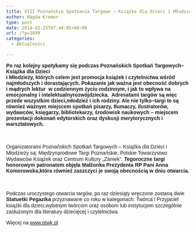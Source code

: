 ```yaml
---
title: XIII Poznańskie Spotkania Targowe – Książka dla Dzieci i Młodzieży 2014
author: Magda Kremer
type: post
date: 2014-02-25T07:44:05+00:00
url: /?p=1899
categories:
  - Aktualności

---
```

<span style="font-family: Calibri,sans-serif;"><b>Po raz kolejny spotykamy się podczas Poznańskich </b></span><span style="font-family: Calibri,sans-serif;"><b>Spotkań </b></span><span style="font-family: Calibri,sans-serif;"><b>Targowych</b></span><span style="font-family: Calibri,sans-serif;"><b>&#8211;</b></span><span style="font-family: Calibri,sans-serif;"><b>Książka </b></span><span style="font-family: Calibri,sans-serif;"><b>dla </b></span><span style="font-family: Calibri,sans-serif;"><b>Dzieci<br /> i </b></span><span style="font-family: Calibri,sans-serif;"><b>Młodzieży, których celem jest </b></span><span style="font-family: Calibri,sans-serif;"><b>promocja </b></span><span style="font-family: Calibri,sans-serif;"><b>książek </b></span><span style="font-family: Calibri,sans-serif;"><b>i </b></span><span style="font-family: Calibri,sans-serif;"><b>czytelnictwa </b></span><span style="font-family: Calibri,sans-serif;"><b>wśród </b></span><span style="font-family: Calibri,sans-serif;"><b>najmłodszych</b></span><span style="font-family: Calibri,sans-serif;"><b> i dorastających. P</b></span><span style="font-family: Calibri,sans-serif;"><b>okazanie </b></span><span style="font-family: Calibri,sans-serif;"><b>jak</b></span><span style="font-family: Calibri,sans-serif;"><b> ważna jest </b></span><span style="font-family: Calibri,sans-serif;"><b>obecność </b></span><span style="font-family: Calibri,sans-serif;"><b>dobrych </b></span><span style="font-family: Calibri,sans-serif;"><b>i </b></span><span style="font-family: Calibri,sans-serif;"><b>mądrych </b></span><span style="font-family: Calibri,sans-serif;"><b>lektur  w </b></span><span style="font-family: Calibri,sans-serif;"><b>codziennym </b></span><span style="font-family: Calibri,sans-serif;"><b>życiu </b></span><span style="font-family: Calibri,sans-serif;"><b>rodzinnym, </b></span><span style="font-family: Calibri,sans-serif;"><b>i </b></span><span style="font-family: Calibri,sans-serif;"><b>jak</b></span><span style="font-family: Calibri,sans-serif;"><b> to </b></span><span style="font-family: Calibri,sans-serif;"><b>wpływa </b></span><span style="font-family: Calibri,sans-serif;"><b>na </b></span><span style="font-family: Calibri,sans-serif;"><b>emocjonalny </b></span><span style="font-family: Calibri,sans-serif;"><b>i </b></span><span style="font-family: Calibri,sans-serif;"><b>intelektualny</b></span><span style="font-family: Calibri,sans-serif;"><b>rozwój</b></span><span style="font-family: Calibri,sans-serif;"><b>dziecka.  </b></span><span style="font-family: Calibri,sans-serif;"><b>Adresatami </b></span><span style="font-family: Calibri,sans-serif;"><b>targów </b></span><span style="font-family: Calibri,sans-serif;"><b>są </b></span><span style="font-family: Calibri,sans-serif;"><b>więc </b></span><span style="font-family: Calibri,sans-serif;"><b>przede </b></span><span style="font-family: Calibri,sans-serif;"><b>wszystkim </b></span><span style="font-family: Calibri,sans-serif;"><b>dzieci,</b></span><span style="font-family: Calibri,sans-serif;"><b>młodzież </b></span><span style="font-family: Calibri,sans-serif;"><b>i </b></span><span style="font-family: Calibri,sans-serif;"><b>ich</b></span><span style="font-family: Calibri,sans-serif;"><b> rodziny. </b></span><span style="font-family: Calibri,sans-serif;"><b>Ale </b></span><span style="font-family: Calibri,sans-serif;"><b>nie </b></span><span style="font-family: Calibri,sans-serif;"><b>tylko</b></span><span style="font-family: Calibri,sans-serif;"><b>&#8211;</b></span><span style="font-family: Calibri,sans-serif;"><b>targi </b></span><span style="font-family: Calibri,sans-serif;"><b>te </b></span><span style="font-family: Calibri,sans-serif;"><b>są </b></span><span style="font-family: Calibri,sans-serif;"><b>również </b></span><span style="font-family: Calibri,sans-serif;"><b>ważnym </b></span><span style="font-family: Calibri,sans-serif;"><b>miejscem </b></span><span style="font-family: Calibri,sans-serif;"><b>spotkań </b></span><span style="font-family: Calibri,sans-serif;"><b>pisarzy, </b></span><span style="font-family: Calibri,sans-serif;"><b>tłumaczy, </b></span><span style="font-family: Calibri,sans-serif;"><b>ilustratorów, </b></span><span style="font-family: Calibri,sans-serif;"><b>wydawców, </b></span><span style="font-family: Calibri,sans-serif;"><b>księgarzy, </b></span><span style="font-family: Calibri,sans-serif;"><b>bibliotekarzy,</b></span><span style="font-family: Calibri,sans-serif;"><b> środowisk </b></span><span style="font-family: Calibri,sans-serif;"><b>naukowych</b></span><span style="font-family: Calibri,sans-serif;"><b> – </b></span><span style="font-family: Calibri,sans-serif;"><b>miejscem </b></span><span style="font-family: Calibri,sans-serif;"><b>prezentacji </b></span><span style="font-family: Calibri,sans-serif;"><b>dokonań </b></span><span style="font-family: Calibri,sans-serif;"><b>edytorskich</b></span><span style="font-family: Calibri,sans-serif;"><b> oraz </b></span><span style="font-family: Calibri,sans-serif;"><b>dyskusji </b></span><span style="font-family: Calibri,sans-serif;"><b>merytorycznych </b></span><span style="font-family: Calibri,sans-serif;"><b>i </b></span><span style="font-family: Calibri,sans-serif;"><b>warsztatowych.</b></span>

&nbsp;

<span style="font-family: Calibri,sans-serif;">Organizatorami </span><span style="font-family: Calibri,sans-serif;">Poznańskich </span><span style="font-family: Calibri,sans-serif;">Spotkań </span><span style="font-family: Calibri,sans-serif;">Targowych</span> <span style="font-family: Calibri,sans-serif;">– </span><span style="font-family: Calibri,sans-serif;">Książka </span><span style="font-family: Calibri,sans-serif;">dla</span> <span style="font-family: Calibri,sans-serif;">Dzieci </span><span style="font-family: Calibri,sans-serif;">i </span><span style="font-family: Calibri,sans-serif;">Młodzieży </span><span style="font-family: Calibri,sans-serif;">są: </span><span style="font-family: Calibri,sans-serif;">Międzynarodowe </span><span style="font-family: Calibri,sans-serif;">Targi </span><span style="font-family: Calibri,sans-serif;">Poznańskie,</span> <span style="font-family: Calibri,sans-serif;">Polskie </span><span style="font-family: Calibri,sans-serif;">Towarzystwo </span><span style="font-family: Calibri,sans-serif;">Wydawców </span><span style="font-family: Calibri,sans-serif;">Książek</span> <span style="font-family: Calibri,sans-serif;">oraz </span><span style="font-family: Calibri,sans-serif;">Centrum </span><span style="font-family: Calibri,sans-serif;">Kultury</span> <span style="font-family: Calibri,sans-serif;">„</span><span style="font-family: Calibri,sans-serif;">Zamek</span><span style="font-family: Calibri,sans-serif;">”</span><span style="font-family: Calibri,sans-serif;">.</span><span style="font-family: Calibri,sans-serif;"><b> Tegoroczne </b></span><span style="font-family: Calibri,sans-serif;"><b>targi </b></span><span style="font-family: Calibri,sans-serif;"><b>honorowym</b></span><span style="font-family: Calibri,sans-serif;"><b> patronatem </b></span><span style="font-family: Calibri,sans-serif;"><b>objęła </b></span><span style="font-family: Calibri,sans-serif;"><b>Małżonka</b></span><span style="font-family: Calibri,sans-serif;"><b> Prezydenta </b></span><span style="font-family: Calibri,sans-serif;"><b>RP </b></span><span style="font-family: Calibri,sans-serif;"><b>Pani </b></span><span style="font-family: Calibri,sans-serif;"><b>Anna </b></span><span style="font-family: Calibri,sans-serif;"><b>Komorowska,</b></span><span style="font-family: Calibri,sans-serif;"><b>która </b></span><span style="font-family: Calibri,sans-serif;"><b>również </b></span><span style="font-family: Calibri,sans-serif;"><b>zaszczyci </b></span><span style="font-family: Calibri,sans-serif;"><b>je </b></span><span style="font-family: Calibri,sans-serif;"><b>swoją </b></span><span style="font-family: Calibri,sans-serif;"><b>obecnością </b></span><span style="font-family: Calibri,sans-serif;"><b>w </b></span><span style="font-family: Calibri,sans-serif;"><b>dniu </b></span><span style="font-family: Calibri,sans-serif;"><b>otwarcia.</b></span>

&nbsp;

<span style="font-family: Calibri,sans-serif;">P</span><span style="font-family: Calibri,sans-serif;">odczas </span><span style="font-family: Calibri,sans-serif;">uroczystego </span><span style="font-family: Calibri,sans-serif;">otwarcia</span> <span style="font-family: Calibri,sans-serif;">targów,</span> <span style="font-family: Calibri,sans-serif;">po raz dziesiąty </span><span style="font-family: Calibri,sans-serif;">wręczone </span><span style="font-family: Calibri,sans-serif;">zostaną </span><span style="font-family: Calibri,sans-serif;">dwie </span><span style="font-family: Calibri,sans-serif;"><b>Statuetki </b></span><span style="font-family: Calibri,sans-serif;"><b>Pegazika </b></span><span style="font-family: Calibri,sans-serif;">przyznawane </span><span style="font-family: Calibri,sans-serif;">co </span><span style="font-family: Calibri,sans-serif;">roku </span><span style="font-family: Calibri,sans-serif;">w </span><span style="font-family: Calibri,sans-serif;">kategoriach: </span><span style="font-family: Calibri,sans-serif;">Twórca </span><span style="font-family: Calibri,sans-serif;">i </span><span style="font-family: Calibri,sans-serif;">Przyjaciel </span><span style="font-family: Calibri,sans-serif;">książki </span><span style="font-family: Calibri,sans-serif;">dla </span><span style="font-family: Calibri,sans-serif;">dzieci,</span><span style="font-family: Calibri,sans-serif;">wybitnym </span><span style="font-family: Calibri,sans-serif;">twórcom </span><span style="font-family: Calibri,sans-serif;">oraz</span> <span style="font-family: Calibri,sans-serif;">osobom</span> <span style="font-family: Calibri,sans-serif;">lub </span><span style="font-family: Calibri,sans-serif;">instytucjom</span> <span style="font-family: Calibri,sans-serif;">szczególnie </span><span style="font-family: Calibri,sans-serif;">zasłużonym </span><span style="font-family: Calibri,sans-serif;">dla </span><span style="font-family: Calibri,sans-serif;">literatury</span> <span style="font-family: Calibri,sans-serif;">dziecięcej</span> <span style="font-family: Calibri,sans-serif;">i </span><span style="font-family: Calibri,sans-serif;">czytelnictwa.</span>

<span style="font-family: Calibri,sans-serif;">Więcej na www.ptwk.pl</span>

&nbsp;

&nbsp;